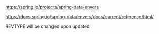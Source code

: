 https://spring.io/projects/spring-data-envers

https://docs.spring.io/spring-data/envers/docs/current/reference/html/

REVTYPE will be changed upon updated
